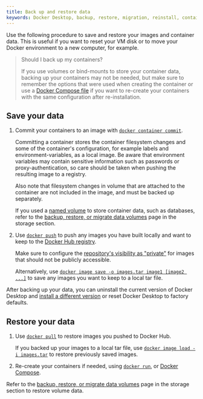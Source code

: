 ```yaml
---
title: Back up and restore data
keywords: Docker Desktop, backup, restore, migration, reinstall, containers, images, volumes
---
```


Use the following procedure to save and restore your images and container data. This is useful if you want to reset your VM disk or to move your Docker environment to a new
computer, for example.

> Should I back up my containers?
>
> If you use volumes or bind-mounts to store your container data, backing up your containers may not be needed, but make sure to remember the options that were used when creating the container or use a [Docker Compose file](../compose/compose-file/index.md) if you want to re-create your containers with the same configuration after re-installation.

## Save your data

1. Commit your containers to an image with [`docker container commit`](../engine/reference/commandline/commit.md).

   Committing a container stores the container filesystem changes and some of the
   container's configuration, for example labels and environment-variables, as a local image. Be aware that environment variables may contain sensitive
   information such as passwords or proxy-authentication, so care should be taken
   when pushing the resulting image to a registry.

   Also note that filesystem changes in volume that are attached to the
   container are not included in the image, and must be backed up separately.

   If you used a [named volume](../storage/index.md#more-details-about-mount-types) to store container data, such as databases, refer to the [backup, restore, or migrate data volumes](../storage/volumes.md#backup-restore-or-migrate-data-volumes) page in the storage section.

2. Use [`docker push`](../engine/reference/commandline/push.md) to push any
   images you have built locally and want to keep to the [Docker Hub registry](../docker-hub/index.md).

   Make sure to configure the [repository's visibility as "private"](../docker-hub/repos.md#private-repositories)
   for images that should not be publicly accessible.

   Alternatively, use [`docker image save -o images.tar image1 [image2 ...]`](../engine/reference/commandline/save.md)
   to save any images you want to keep to a local tar file.

After backing up your data, you can uninstall the current version of Docker Desktop
and [install a different version](release-notes.md) or reset Docker Desktop to factory defaults.

## Restore your data

1. Use [`docker pull`](../engine/reference/commandline/load.md) to restore images
   you pushed to Docker Hub.

   If you backed up your images to a local tar file, use [`docker image load -i images.tar`](../engine/reference/commandline/load.md)
   to restore previously saved images.

2. Re-create your containers if needed, using [`docker run`](../engine/reference/commandline/load.md),
   or [Docker Compose](../compose/index.md).

Refer to the [backup, restore, or migrate data volumes](../storage/volumes.md#backup-restore-or-migrate-data-volumes) page in the storage section to restore volume data.
